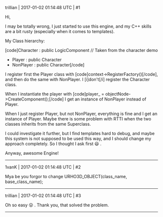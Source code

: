 trillian | 2017-01-02 01:14:48 UTC | #1

Hi,

I may be totally wrong, I just started to use this engine, and my C++ skills are a bit rusty (especially when it comes to templates).

My Class hierarchy:

[code]Character : public LogicComponent  // Taken from the character demo
 - Player : public Character
 - NonPlayer : public Character[/code]

I register first the Player class with [code]context->RegisterFactory<Player>()[/code], and then do the same with NonPlayer. I [i]don't[/i] register the Character class.

When I instantiate the player with [code]player_ = objectNode->CreateComponent<Player>();[/code] I get an instance of NonPlayer instead of Player.

When I just register Player, but not NonPlayer, everything is fine and I get an instance of Player. Maybe there is some problem with RTTI when the two classes inherits from the same Superclass.

I could investigate it further, but I find templates hard to debug, and maybe this system is not supposed to be used this way, and I should change my approach completely. So I thought I ask first  :smiley: .

Anyway, awesome Engine!

-------------------------

1vanK | 2017-01-02 01:14:48 UTC | #2

Mya be you forgor to change URHO3D_OBJECT(class_name, base_class_name);

-------------------------

trillian | 2017-01-02 01:14:48 UTC | #3

Oh so easy  :astonished: . Thank you, that solved the problem.

-------------------------

